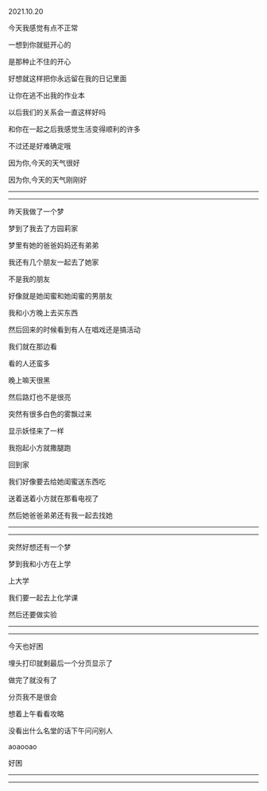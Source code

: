 2021.10.20

今天我感觉有点不正常

一想到你就挺开心的

是那种止不住的开心

好想就这样把你永远留在我的日记里面

让你在逃不出我的作业本

以后我们的关系会一直这样好吗

和你在一起之后我感觉生活变得顺利的许多

不过还是好难确定哦

因为你,今天的天气很好

因为你,今天的天气刚刚好

----------

-------------

昨天我做了一个梦

梦到了我去了方园莉家

梦里有她的爸爸妈妈还有弟弟

我还有几个朋友一起去了她家

不是我的朋友

好像就是她闺蜜和她闺蜜的男朋友

我和小方晚上去买东西

然后回来的时候看到有人在唱戏还是搞活动

我们就在那边看

看的人还蛮多

晚上嘛天很黑

然后路灯也不是很亮

突然有很多白色的雾飘过来

显示妖怪来了一样

我抱起小方就撒腿跑

回到家

我们好像要去给她闺蜜送东西吃

送着送着小方就在那看电视了

然后她爸爸弟弟还有我一起去找她

--------

-------

突然好想还有一个梦

梦到我和小方在上学

上大学

我们要一起去上化学课

然后还要做实验

--------

-----------

今天也好困

埋头打印就剩最后一个分页显示了

做完了就没有了

分页我不是很会

想着上午看看攻略

没看出什么名堂的话下午问问别人

aoaooao

好困

-------

-------

